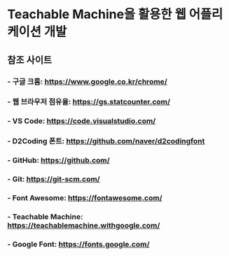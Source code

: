 # Teachable Machine을 활용한 웹 어플리케이션 개발

## 참조 사이트

### - 구글 크롬: https://www.google.co.kr/chrome/

### - 웹 브라우저 점유율: https://gs.statcounter.com/

### - VS Code: https://code.visualstudio.com/

### - D2Coding 폰트: https://github.com/naver/d2codingfont

### - GitHub: https://github.com/

### - Git: https://git-scm.com/

### - Font Awesome: https://fontawesome.com/

### - Teachable Machine: https://teachablemachine.withgoogle.com/

### - Google Font: https://fonts.google.com/
